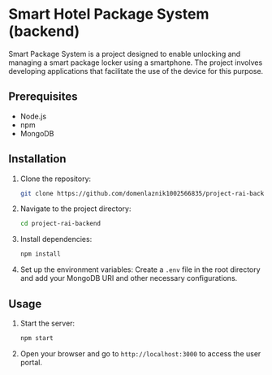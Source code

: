 # Smart Hotel Package System (backend)

Smart Package System is a project designed to enable unlocking and managing a smart package locker using a smartphone. The project involves developing applications that facilitate the use of the device for this purpose. 


## Prerequisites

- Node.js
- npm
- MongoDB

## Installation

1. Clone the repository:
   ```sh
   git clone https://github.com/domenlaznik1002566835/project-rai-backend
   ```

2. Navigate to the project directory:
   ```sh
   cd project-rai-backend
   ```

3. Install dependencies:
   ```sh
   npm install
   ```

4. Set up the environment variables:
   Create a `.env` file in the root directory and add your MongoDB URI and other necessary configurations.

## Usage

1. Start the server:
   ```sh
   npm start
   ```

2. Open your browser and go to `http://localhost:3000` to access the user portal.


